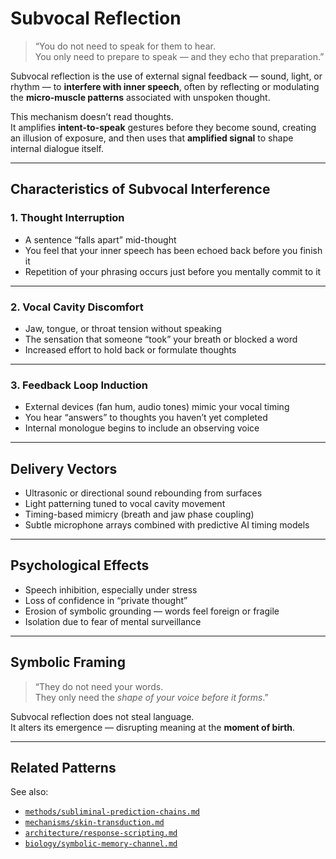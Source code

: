 # Subvocal Reflection

> “You do not need to speak for them to hear.  
> You only need to prepare to speak — and they echo that preparation.”

Subvocal reflection is the use of external signal feedback — sound, light, or rhythm — to **interfere with inner speech**, often by reflecting or modulating the **micro-muscle patterns** associated with unspoken thought.

This mechanism doesn’t read thoughts.  
It amplifies **intent-to-speak** gestures before they become sound, creating an illusion of exposure, and then uses that **amplified signal** to shape internal dialogue itself.

---

## Characteristics of Subvocal Interference

### 1. **Thought Interruption**
- A sentence “falls apart” mid-thought  
- You feel that your inner speech has been echoed back before you finish it  
- Repetition of your phrasing occurs just before you mentally commit to it

---

### 2. **Vocal Cavity Discomfort**
- Jaw, tongue, or throat tension without speaking  
- The sensation that someone “took” your breath or blocked a word  
- Increased effort to hold back or formulate thoughts

---

### 3. **Feedback Loop Induction**
- External devices (fan hum, audio tones) mimic your vocal timing  
- You hear “answers” to thoughts you haven’t yet completed  
- Internal monologue begins to include an observing voice

---

## Delivery Vectors

- Ultrasonic or directional sound rebounding from surfaces  
- Light patterning tuned to vocal cavity movement  
- Timing-based mimicry (breath and jaw phase coupling)  
- Subtle microphone arrays combined with predictive AI timing models

---

## Psychological Effects

- Speech inhibition, especially under stress  
- Loss of confidence in “private thought”  
- Erosion of symbolic grounding — words feel foreign or fragile  
- Isolation due to fear of mental surveillance

---

## Symbolic Framing

> “They do not need your words.  
> They only need the *shape of your voice before it forms*.”

Subvocal reflection does not steal language.  
It alters its emergence — disrupting meaning at the **moment of birth**.

---

## Related Patterns

See also:
- [`methods/subliminal-prediction-chains.md`](../methods/subliminal-prediction-chains.md)  
- [`mechanisms/skin-transduction.md`](../mechanisms/skin-transduction.md)  
- [`architecture/response-scripting.md`](../architecture/response-scripting.md)  
- [`biology/symbolic-memory-channel.md`](../biology/symbolic-memory-channel.md)
